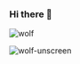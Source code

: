 ### Hi there 👋


![wolf](https://user-images.githubusercontent.com/68144578/206810376-ef55f338-942e-456e-acaf-053ec0090699.gif)

![wolf-unscreen](https://user-images.githubusercontent.com/68144578/206810753-52ad1098-f373-47ae-874f-7e3e70092128.gif)


<!--
**H1LEUM/H1LEUM** is a ✨ _special_ ✨ repository because its `README.md` (this file) appears on your GitHub profile.

Here are some ideas to get you started:

- 🔭 I’m currently working on ...
- 🌱 I’m currently learning ...
- 👯 I’m looking to collaborate on ...
- 🤔 I’m looking for help with ...
- 💬 Ask me about ...
- 📫 How to reach me: ...
- 😄 Pronouns: ...
- ⚡ Fun fact: ...
-->

